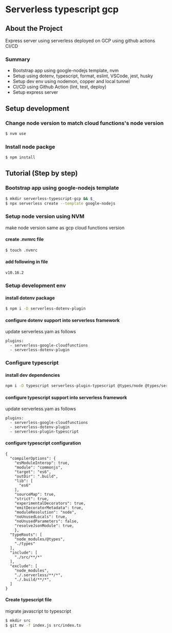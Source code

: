 # Serverless typescript gcp
## About the Project
Express server using serverless deployed on GCP using github actions CI/CD 

### Summary
* Bootstrap app using google-nodejs template, nvm
* Setup using dotenv, typescript, format, eslint, VSCode, jest, husky
* Setup dev env using nodemon, copper and local tunnel
* CI/CD using Github Action (lint, test, deploy)
* Setup express server

## Setup development
### Change node version to match cloud functions's node version 
```bash
$ nvm use
```
### Install node packge 
```bash
$ npm install
```


## Tutorial (Step by step)

### Bootstrap app using google-nodejs template
```bash
$ mkdir serverless-typescript-gcp && $_
$ npx serverless create --template google-nodejs
``` 

### Setup node version using NVM
make node version same as gcp cloud functions version

#### create .nvmrc file
```bash
$ touch .nvmrc 
```
#### add following in file
```
v10.16.2
```

### Setup development env

#### install dotenv package
```bash 
$ npm i -D serverless-dotenv-plugin
```

#### configure dotenv support into serverless framework
update serverless.yam as follows
```
plugins:
  - serverless-google-cloudfunctions
  - serverless-dotenv-plugin
```

### Configure typescript

#### install dev dependencies
```bash
npm i -D typescript serverless-plugin-typescript @types/node @types/serverless
```
#### configure typescript support into serverless framework
update serverless.yam as follows

```
plugins:
  - serverless-google-cloudfunctions
  - serverless-dotenv-plugin
  - serverless-plugin-typescript
```

#### configure typescript configuration
```
{
  "compilerOptions": {
    "esModuleInterop": true,
    "module": "commonjs",
    "target": "es6",
    "outDir": ".build",
    "lib": [
      "es6"
    ],
    "sourceMap": true,
    "strict": true,
    "experimentalDecorators": true,
    "emitDecoratorMetadata": true,
    "moduleResolution": "node",
    "noUnusedLocals": true,
    "noUnusedParameters": false,
    "resolveJsonModule": true,
    },
  "typeRoots": [
    "node_modules/@types",
    "./types"
  ],
  "include": [
    "./src/**/*"
  ],
  "exclude": [
    "node_modules",
    "./.serverless/**/*",
    "./.build/**/*",
  ]
}
```

#### Create typescript file 
migrate javascript to typescript
```bash
$ mkdir src
$ git mv -f index.js src/index.ts
```